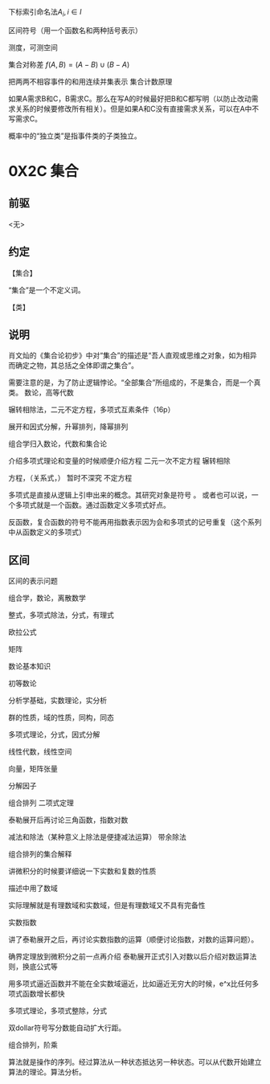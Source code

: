 下标索引命名法$A_i,i\in I$

区间符号（用一个函数名和两种括号表示）

测度，可测空间

集合对称差
$f(A,B)=(A-B)\cup(B-A)$

把两两不相容事件的和用连续并集表示
集合计数原理

如果A需求B和C，B需求C。那么在写A的时候最好把B和C都写明（以防止改动需求关系的时候要修改所有相关）。但是如果A和C没有直接需求关系，可以在A中不写需求C。

概率中的“独立类”是指事件类的子类独立。
# 0X2C 集合

## 前驱

<无>

## 约定

【集合】

“集合”是一个不定义词。

【类】

## 说明

肖文灿的《集合论初步》中对“集合”的描述是“吾人直观或思维之对象，如为相异而确定之物，其总括之全体即谓之集合”。

需要注意的是，为了防止逻辑悖论。“全部集合”所组成的，不是集合，而是一个真类。
数论，高等代数

辗转相除法，二元不定方程，多项式互素条件（16p）

展开和因式分解，升幂排列，降幂排列

组合学归入数论，代数和集合论

介绍多项式理论和变量的时候顺便介绍方程
二元一次不定方程
辗转相除

方程，（关系式，）
暂时不深究
不定方程

多项式是直接从逻辑上引申出来的概念。其研究对象是符号 。
或者也可以说，一个多项式就是一个函数。通过函数定义多项式好点。

反函数，复合函数的符号不能再用指数表示因为会和多项式的记号重复（这个系列中从函数定义的多项式）

## 区间

区间的表示问题

组合学，数论，离散数学

整式，多项式除法，分式，有理式 

欧拉公式

矩阵


数论基本知识

初等数论

分析学基础，实数理论，实分析

群的性质，域的性质，同构，同态

多项式理论，分式，因式分解

线性代数，线性空间 

向量，矩阵张量

分解因子

组合排列
二项式定理

泰勒展开后再讨论三角函数，指数对数

减法和除法（某种意义上除法是便捷减法运算）
带余除法

组合排列的集合解释

讲微积分的时候要详细说一下实数和复数的性质

描述中用了数域

实际理解就是有理数域和实数域，但是有理数域又不具有完备性

实数指数

讲了泰勒展开之后，再讨论实数指数的运算（顺便讨论指数，对数的运算问题）。

确界定理放到微积分之前一点再介绍
泰勒展开正式引入对数以后介绍对数运算法则，换底公式等

用多项式逼近函数并不能在全实数域逼近，比如逼近无穷大的时候，e^x比任何多项式函数增长都快

多项式理论，多项式整除，分式

双dollar符号写分数能自动扩大行距。

组合排列，阶乘

算法就是操作的序列。经过算法从一种状态抵达另一种状态。可以从代数开始建立算法的理论。算法分析。